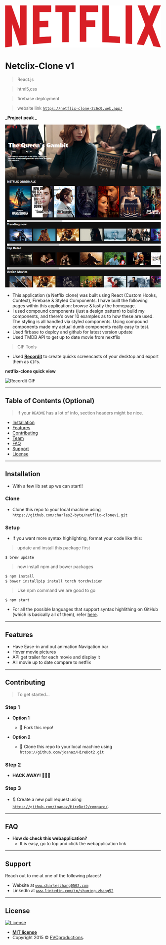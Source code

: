 <img src="./public/logo.svg" title="Netflix-clone" alt="Netflix-clone"></a>

<!-- [![FVCproductions](https://avatars1.githubusercontent.com/u/4284691?v=3&s=200)](http://fvcproductions.com) -->

# Netclix-Clone v1

> React.js

> html5,css

> firebase deployment

> website link <a href="https://netflix-clone-2c6c0.web.app/" target="_blank">`https://netflix-clone-2c6c0.web.app/`</a>

**_Project peak _**

[![INSERT YOUR GRAPHIC HERE](netflix-clone.jpg)]()

- This application (a Netflix clone) was built using React (Custom Hooks, Context), Firebase & Styled Components. I have built the following pages within this application: browse & lastly the homepage.
- I used compound components (just a design pattern) to build my components, and there's over 10 examples as to how these are used. The styling is all handled via styled components. Using compound components made my actual dumb components really easy to test.
- Used firbase to deploy and github for latest version update
- Used TMDB API to get up to date movie from nextflix

> GIF Tools

- Used <a href="http://recordit.co/" target="_blank">**Recordit**</a> to create quicks screencasts of your desktop and export them as `GIF`s.

**netflix-clone quick view**

![Recordit GIF](http://g.recordit.co/djKa8hlLzw.gif)

---

## Table of Contents (Optional)

> If your `README` has a lot of info, section headers might be nice.

- [Installation](#installation)
- [Features](#features)
- [Contributing](#contributing)
- [Team](#team)
- [FAQ](#faq)
- [Support](#support)
- [License](#license)

---

## Installation

- With a few lib set up we can start!!

### Clone

- Clone this repo to your local machine using `https://github.com/charlesZ-byte/netflix-clonev1.git`

### Setup

- If you want more syntax highlighting, format your code like this:

> update and install this package first

```shell
$ brew update
```

> now install npm and bower packages

```shell
$ npm install
$ bower installpip install torch torchvision
```

> Use npm command we are good to go

```shell
$ npm start
```

- For all the possible languages that support syntax highlithing on GitHub (which is basically all of them), refer <a href="https://github.com/github/linguist/blob/master/lib/linguist/languages.yml" target="_blank">here</a>.

---

## Features

- Have Ease-in and out animation Navigation bar
- Hover movie pictures
- API get trailer for each movie and display it
- All movie up to date compare to netflix

---

## Contributing

> To get started...

### Step 1

- **Option 1**

  - 🍴 Fork this repo!

- **Option 2**
  - 👯 Clone this repo to your local machine using `https://github.com/joanaz/HireDot2.git`

### Step 2

- **HACK AWAY!** 🔨🔨🔨

### Step 3

- 🔃 Create a new pull request using <a href="https://github.com/joanaz/HireDot2/compare/" target="_blank">`https://github.com/joanaz/HireDot2/compare/`</a>.

---

## FAQ

- **How do check this webapplication?**
  - It is easy, go to top and click the webapplication link

---

## Support

Reach out to me at one of the following places!

- Website at <a href="http://www.charleszhang0502.com" target="_blank">`www.charleszhang0502.com`</a>
- LinkedIn at <a href="www.linkedin.com/in/shuming-zhang52" target="_blank">`www.linkedin.com/in/shuming-zhang52`</a>

---

## License

[![License](http://img.shields.io/:license-mit-blue.svg?style=flat-square)](http://badges.mit-license.org)

- **[MIT license](http://opensource.org/licenses/mit-license.php)**
- Copyright 2015 © <a href="http://fvcproductions.com" target="_blank">FVCproductions</a>.
